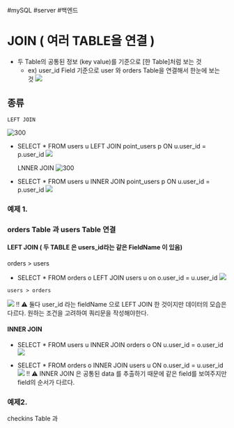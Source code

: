 #mySQL #server #백엔드 

# JOIN ( 여러 TABLE을 연결 )

 - 두 Table의 공통된 정보 (key value)를 기준으로 [한 Table]처럼 보는 것
	 - ex) user_id Field 기준으로 user 와 orders Table을 연결해서 한눈에 보는 것
			![](https://i.imgur.com/1AXutFl.png)

## 종류
	LEFT JOIN
![300](https://i.imgur.com/1grDrJl.png)

- SELECT * FROM users u 
  LEFT JOIN point_users p 
  ON u.user_id = p.user_id
![](https://i.imgur.com/hVUnUg7.png)

	LNNER JOIN
![300](https://i.imgur.com/LQopRGT.png)

- SELECT * FROM users u
  INNER JOIN point_users p
  ON u.user_id = p.user_id
![](https://i.imgur.com/fXlXkB2.png)


### 예제 1.
### orders Table 과 users Table 연결
#### LEFT JOIN ( 두 TABLE 은 users_id라는 같은 FieldName 이 있음)
   orders > users
   - SELECT * FROM orders o
     LEFT JOIN users u on o.user_id = u.user_id
![](https://i.imgur.com/2VvHf9q.png)

	users > orders
![](https://i.imgur.com/1ozNtTo.png)
‼ ⚠ 둘다 user_id 라는 fieldName 으로 LEFT JOIN 한 것이지만 데이터의 모습은 다르다.
	   원하는 조건을 고려하여 쿼리문을 작성해야한다.


#### INNER JOIN
- SELECT * FROM users u
	INNER JOIN orders o ON u.user_id = o.user_id
![](https://i.imgur.com/2sT98J5.png)

- SELECT * FROM orders o
  INNER JOIN users u ON o.user_id = u.user_id
![](https://i.imgur.com/duZu1M5.png)
‼ ⚠  INNER JOIN 은 공통된 data 를 추출하기 때문에 같은 field를 보여주지만 
		field의 순서가 다르다.
		

### 예제2.
checkins Table 과 